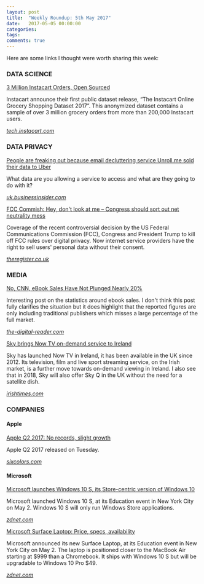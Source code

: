 ```yaml
---
layout: post
title:  "Weekly Roundup: 5th May 2017"
date:   2017-05-05 00:00:00
categories:
tags:
comments: true
---
```


Here are some links I thought were worth sharing this week:

### DATA SCIENCE

[3 Million Instacart Orders, Open Sourced](https://tech.instacart.com/3-million-instacart-orders-open-sourced-d40d29ead6f2)

Instacart announce their first public dataset release, “The Instacart Online Grocery Shopping Dataset 2017”. This anonymized dataset contains a sample of over 3 million grocery orders from more than 200,000 Instacart users.

*[tech.instacart.com](https://tech.instacart.com/3-million-instacart-orders-open-sourced-d40d29ead6f2)*

### DATA PRIVACY

[People are freaking out because email decluttering service Unroll.me sold their data to Uber](http://uk.businessinsider.com/people-are-freaked-out-that-unrollme-sold-email-data-to-uber-2017-4)

What data are you allowing a service to access and what are they going to do with it?

*[uk.businessinsider.com](http://uk.businessinsider.com/people-are-freaked-out-that-unrollme-sold-email-data-to-uber-2017-4)*

[FCC Commish: Hey, don't look at me – Congress should sort out net neutrality mess](https://www.theregister.co.uk/2017/04/05/fcc_commissioner_wants_congress_to_resolve_net_neutrality)

Coverage of the recent controversial decision by the US Federal Communications Commission (FCC), Congress and President Trump to kill off FCC rules over digital privacy. Now internet service providers have the right to sell users' personal data without their consent.

*[theregister.co.uk](https://www.theregister.co.uk/2017/04/05/fcc_commissioner_wants_congress_to_resolve_net_neutrality)*

### MEDIA

[No, CNN, eBook Sales Have Not Plunged Nearly 20%](http://the-digital-reader.com/2017/05/01/no-cnn-ebook-sales-not-plunged-nearly-20/)

Interesting post on the statistics around ebook sales. I don't think this post fully clarifies the situation but it does highlight that the reported figures are only including  traditional publishers which misses a large percentage of the full market.

*[the-digital-reader.com](http://the-digital-reader.com/2017/05/01/no-cnn-ebook-sales-not-plunged-nearly-20/)*

[Sky brings Now TV on-demand service to Ireland](http://www.irishtimes.com/business/media-and-marketing/sky-brings-now-tv-on-demand-service-to-ireland-1.3061851)

Sky has launched Now TV in Ireland, it has been available in the UK since 2012. Its television, film and live sport streaming service, on the Irish market, is a further move towards on-demand viewing in Ireland. I also see that in 2018, Sky will also offer Sky Q in the UK without the need for a satellite dish.

*[irishtimes.com](http://www.irishtimes.com/business/media-and-marketing/sky-brings-now-tv-on-demand-service-to-ireland-1.3061851)*

### COMPANIES

#### Apple

[Apple Q2 2017: No records, slight growth](https://sixcolors.com/post/2017/05/apple-q2-2017-financial-results/)

Apple Q2 2017 released on Tuesday.

*[sixcolors.com](https://sixcolors.com/post/2017/05/apple-q2-2017-financial-results/)*

#### Microsoft

[Microsoft launches Windows 10 S, its Store-centric version of Windows 10](http://www.zdnet.com/article/microsoft-launches-windows-10-s-its-store-centric-version-of-windows-10/)

Microsoft launched Windows 10 S, at its Education event in New York City on May 2. Windows 10 S will only run Windows Store applications. 

*[zdnet.com](http://www.zdnet.com/article/microsoft-launches-windows-10-s-its-store-centric-version-of-windows-10/)*

[Microsoft Surface Laptop: Price, specs, availability](http://www.zdnet.com/article/microsoft-surface-laptop-price-specs-availability/)

Microsoft announced its new Surface Laptop, at its Education event in New York City on May 2. The laptop is positioned closer to the MacBook Air starting at $999 than a Chromebook. It ships with Windows 10 S but will be upgradable to Windows 10 Pro $49.

*[zdnet.com](http://www.zdnet.com/article/microsoft-surface-laptop-price-specs-availability/)*
